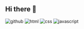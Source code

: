## Hi there 👋

![github](https://img.shields.io/badge/GitHub-000000?style=for-the-badge&logo=GitHub&logoColor=white)
![html](https://img.shields.io/badge/HTML-red?style=for-the-badge&logo=HTML5&logoColor=white)
![css](https://img.shields.io/badge/CSS-blue?style=for-the-badge&logo=CSS&logoColor=white)
![javascript](https://img.shields.io/badge/JavaScript-blue?style=for-the-badge&logo=JavaScript&logoColor=white)


<!--
**yves4439/yves4439** is a ✨ _special_ ✨ repository because its `README.md` (this file) appears on your GitHub profile.

Here are some ideas to get you started:

- 🔭 I’m currently working on ...
- 🌱 I’m currently learning ...
- 👯 I’m looking to collaborate on ...
- 🤔 I’m looking for help with ...
- 💬 Ask me about ...
- 📫 How to reach me: ...
- 😄 Pronouns: ...
- ⚡ Fun fact: ...
-->
